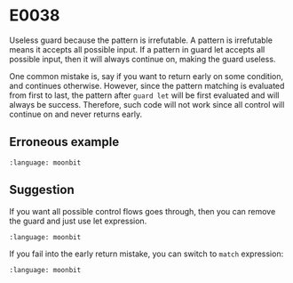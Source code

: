 # E0038

Useless guard because the pattern is irrefutable. A pattern is irrefutable means
it accepts all possible input. If a pattern in guard let accepts all possible
input, then it will always continue on, making the guard useless.

One common mistake is, say if you want to return early on some condition, and
continues otherwise. However, since the pattern matching is evaluated from first
to last, the pattern after `guard let` will be first evaluated and will always
be success. Therefore, such code will not work since all control will continue
on and never returns early.

## Erroneous example

```{literalinclude} /sources/error_codes/0038_error/top.mbt
:language: moonbit
```

## Suggestion

If you want all possible control flows goes through, then you can remove the
guard and just use let expression.

```{literalinclude} /sources/error_codes/0038_fixed/top.mbt
:language: moonbit
```

If you fail into the early return mistake, you can switch to `match` expression:

```{literalinclude} /sources/error_codes/0038_fixed/top_1.mbt
:language: moonbit
```
